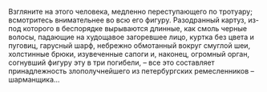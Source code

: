 <!--2017-01-02 12:53:20-->
Взгляните на этого человека, медленно переступающего по тротуару; всмотритесь внимательнее во всю его фигуру. Разодранный картуз, из-под которого в беспорядке вырываются длинные, как смоль черные волосы, падающие на худощавое загоревшее лицо, куртка без цвета и пуговиц, гарусный шарф, небрежно обмотанный вокруг смуглой шеи, холстинные брюки, изувеченные сапоги и, наконец, огромный орган, согнувший фигуру эту в три погибели, – все это составляет принадлежность злополучнейшего из петербургских ремесленников – шарманщика…